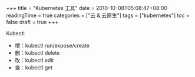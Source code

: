 +++
title = "Kubernetes 工具"
date = 2010-10-08T05:08:47+08:00
readingTime = true
categories = ["云 & 云原生"]
tags = ["kubernetes"]
toc = false
draft = true
+++

<!--more-->

Kubectl

-   增：kubectl run/expose/create
-   删：kubectl delete
-   改：kubectl edit
-   查：kubectl get
